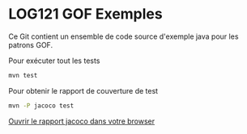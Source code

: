 # LOG121 GOF Exemples

Ce Git contient un ensemble de code source d'exemple java pour les patrons GOF.

Pour exécuter tout les tests
```bash
mvn test 
```

Pour obtenir le rapport de couverture de test
```bash
mvn -P jacoco test
```
[Ouvrir le rapport jacoco dans votre browser](./target/jacoco/site/../../site/jacoco/index.html)

